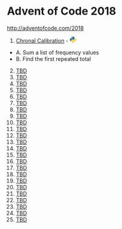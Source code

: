 # Advent of Code 2018

http://adventofcode.com/2018

1. [Chronal Calibration](http://adventofcode.com/2018/day/01) - [![Python](/images/python.png)](01/one.py)
  * A. Sum a list of frequency values
  * B. Find the first repeated total
2. [TBD](http://adventofcode.com/2018/day/02)
3. [TBD](http://adventofcode.com/2018/day/03)
4. [TBD](http://adventofcode.com/2018/day/04)
5. [TBD](http://adventofcode.com/2018/day/05)
6. [TBD](http://adventofcode.com/2018/day/06)
7. [TBD](http://adventofcode.com/2018/day/07)
8. [TBD](http://adventofcode.com/2018/day/08)
9. [TBD](http://adventofcode.com/2018/day/09)
10. [TBD](http://adventofcode.com/2018/day/10)
11. [TBD](http://adventofcode.com/2018/day/11)
12. [TBD](http://adventofcode.com/2018/day/12)
13. [TBD](http://adventofcode.com/2018/day/13)
14. [TBD](http://adventofcode.com/2018/day/14)
15. [TBD](http://adventofcode.com/2018/day/15)
16. [TBD](http://adventofcode.com/2018/day/16)
17. [TBD](http://adventofcode.com/2018/day/17)
18. [TBD](http://adventofcode.com/2018/day/18)
19. [TBD](http://adventofcode.com/2018/day/19)
20. [TBD](http://adventofcode.com/2018/day/20)
21. [TBD](http://adventofcode.com/2018/day/21)
22. [TBD](http://adventofcode.com/2018/day/22)
23. [TBD](http://adventofcode.com/2018/day/23)
24. [TBD](http://adventofcode.com/2018/day/24)
25. [TBD](http://adventofcode.com/2018/day/25)
